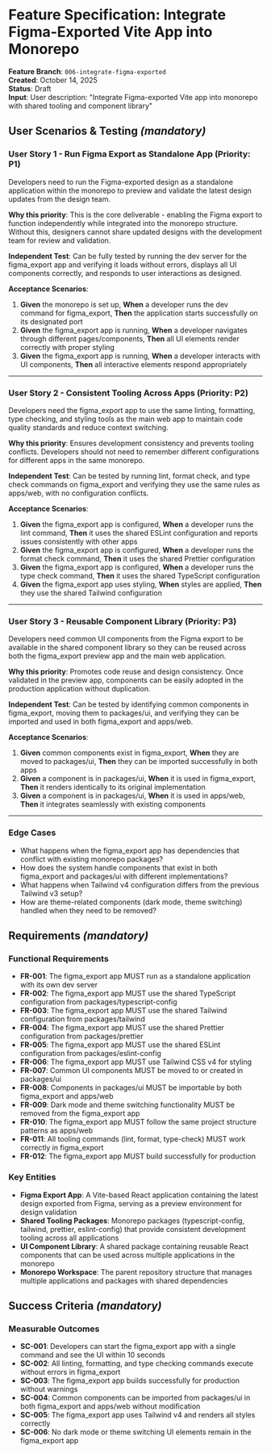 # Feature Specification: Integrate Figma-Exported Vite App into Monorepo

**Feature Branch**: `006-integrate-figma-exported`  
**Created**: October 14, 2025  
**Status**: Draft  
**Input**: User description: "Integrate Figma-exported Vite app into monorepo with shared tooling and component library"

## User Scenarios & Testing *(mandatory)*

### User Story 1 - Run Figma Export as Standalone App (Priority: P1)

Developers need to run the Figma-exported design as a standalone application within the monorepo to preview and validate the latest design updates from the design team.

**Why this priority**: This is the core deliverable - enabling the Figma export to function independently while integrated into the monorepo structure. Without this, designers cannot share updated designs with the development team for review and validation.

**Independent Test**: Can be fully tested by running the dev server for the figma_export app and verifying it loads without errors, displays all UI components correctly, and responds to user interactions as designed.

**Acceptance Scenarios**:

1. **Given** the monorepo is set up, **When** a developer runs the dev command for figma_export, **Then** the application starts successfully on its designated port
2. **Given** the figma_export app is running, **When** a developer navigates through different pages/components, **Then** all UI elements render correctly with proper styling
3. **Given** the figma_export app is running, **When** a developer interacts with UI components, **Then** all interactive elements respond appropriately

---

### User Story 2 - Consistent Tooling Across Apps (Priority: P2)

Developers need the figma_export app to use the same linting, formatting, type checking, and styling tools as the main web app to maintain code quality standards and reduce context switching.

**Why this priority**: Ensures development consistency and prevents tooling conflicts. Developers should not need to remember different configurations for different apps in the same monorepo.

**Independent Test**: Can be tested by running lint, format check, and type check commands on figma_export and verifying they use the same rules as apps/web, with no configuration conflicts.

**Acceptance Scenarios**:

1. **Given** the figma_export app is configured, **When** a developer runs the lint command, **Then** it uses the shared ESLint configuration and reports issues consistently with other apps
2. **Given** the figma_export app is configured, **When** a developer runs the format check command, **Then** it uses the shared Prettier configuration
3. **Given** the figma_export app is configured, **When** a developer runs the type check command, **Then** it uses the shared TypeScript configuration
4. **Given** the figma_export app uses styling, **When** styles are applied, **Then** they use the shared Tailwind configuration

---

### User Story 3 - Reusable Component Library (Priority: P3)

Developers need common UI components from the Figma export to be available in the shared component library so they can be reused across both the figma_export preview app and the main web application.

**Why this priority**: Promotes code reuse and design consistency. Once validated in the preview app, components can be easily adopted in the production application without duplication.

**Independent Test**: Can be tested by identifying common components in figma_export, moving them to packages/ui, and verifying they can be imported and used in both figma_export and apps/web.

**Acceptance Scenarios**:

1. **Given** common components exist in figma_export, **When** they are moved to packages/ui, **Then** they can be imported successfully in both apps
2. **Given** a component is in packages/ui, **When** it is used in figma_export, **Then** it renders identically to its original implementation
3. **Given** a component is in packages/ui, **When** it is used in apps/web, **Then** it integrates seamlessly with existing components

---

### Edge Cases

- What happens when the figma_export app has dependencies that conflict with existing monorepo packages?
- How does the system handle components that exist in both figma_export and packages/ui with different implementations?
- What happens when Tailwind v4 configuration differs from the previous Tailwind v3 setup?
- How are theme-related components (dark mode, theme switching) handled when they need to be removed?

## Requirements *(mandatory)*

### Functional Requirements

- **FR-001**: The figma_export app MUST run as a standalone application with its own dev server
- **FR-002**: The figma_export app MUST use the shared TypeScript configuration from packages/typescript-config
- **FR-003**: The figma_export app MUST use the shared Tailwind configuration from packages/tailwind
- **FR-004**: The figma_export app MUST use the shared Prettier configuration from packages/prettier
- **FR-005**: The figma_export app MUST use the shared ESLint configuration from packages/eslint-config
- **FR-006**: The figma_export app MUST use Tailwind CSS v4 for styling
- **FR-007**: Common UI components MUST be moved to or created in packages/ui
- **FR-008**: Components in packages/ui MUST be importable by both figma_export and apps/web
- **FR-009**: Dark mode and theme switching functionality MUST be removed from the figma_export app
- **FR-010**: The figma_export app MUST follow the same project structure patterns as apps/web
- **FR-011**: All tooling commands (lint, format, type-check) MUST work correctly in figma_export
- **FR-012**: The figma_export app MUST build successfully for production

### Key Entities

- **Figma Export App**: A Vite-based React application containing the latest design exported from Figma, serving as a preview environment for design validation
- **Shared Tooling Packages**: Monorepo packages (typescript-config, tailwind, prettier, eslint-config) that provide consistent development tooling across all applications
- **UI Component Library**: A shared package containing reusable React components that can be used across multiple applications in the monorepo
- **Monorepo Workspace**: The parent repository structure that manages multiple applications and packages with shared dependencies

## Success Criteria *(mandatory)*

### Measurable Outcomes

- **SC-001**: Developers can start the figma_export app with a single command and see the UI within 10 seconds
- **SC-002**: All linting, formatting, and type checking commands execute without errors in figma_export
- **SC-003**: The figma_export app builds successfully for production without warnings
- **SC-004**: Common components can be imported from packages/ui in both figma_export and apps/web without modification
- **SC-005**: The figma_export app uses Tailwind v4 and renders all styles correctly
- **SC-006**: No dark mode or theme switching UI elements remain in the figma_export app
